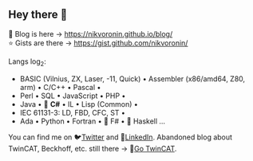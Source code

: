 ## Hey there 👋

📜️ Blog is here &rarr; https://nikvoronin.github.io/blog/<br/>
⭐️ Gists are there &rarr; https://gist.github.com/nikvoronin/

Langs log<sub>2</sub>:<br/>
- BASIC (Vilnius, ZX, Laser, -11, Quick) • Assembler (x86/amd64, Z80, arm) • C/С++ • Pascal • 
- Perl • SQL • JavaScript • PHP •
- Java • 🚀️ __C#__ • IL • Lisp (Common) •
- IEC 61131-3: LD, FBD, CFC, ST •
- Ada • Python • Fortran • 🗿️ F# • 🍷️ Haskell ...

You can find me on 🐦️[Twitter](https://twitter.com/cutdabrain/) and 🤝️[LinkedIn](https://www.linkedin.com/in/nikolai-voronin/). Abandoned blog about TwinCAT, Beckhoff, etc. still there &rarr; 🗿️[Go TwinCAT](https://gotwincat.blogspot.com/).
